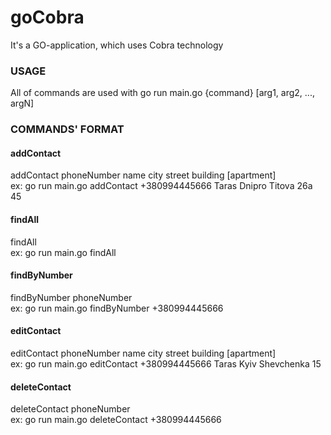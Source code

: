 # goCobra

It's a GO-application, which uses Cobra technology

### USAGE
All of commands are used with go run main.go {command} [arg1, arg2, ..., argN]

### COMMANDS' FORMAT
#### addContact
addContact phoneNumber name city street building [apartment]<br>
ex: go run main.go addContact +380994445666 Taras Dnipro Titova 26a 45
#### findAll
findAll<br>
ex: go run main.go findAll
#### findByNumber
findByNumber phoneNumber<br>
ex: go run main.go findByNumber +380994445666
#### editContact
editContact phoneNumber name city street building [apartment]<br>
ex: go run main.go editContact +380994445666 Taras Kyiv Shevchenka 15
#### deleteContact
deleteContact phoneNumber<br>
ex: go run main.go deleteContact +380994445666